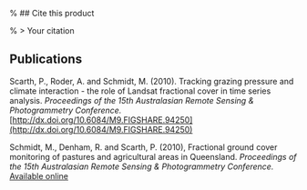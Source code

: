 % ## Cite this product

% > Your citation

## Publications

Scarth, P., Roder, A. and Schmidt, M. (2010). Tracking grazing pressure and climate interaction - the role of Landsat fractional cover in time series analysis. *Proceedings of the 15th Australasian Remote Sensing & Photogrammetry Conference.* [http://dx.doi.org/10.6084/M9.FIGSHARE.94250](http://dx.doi.org/10.6084/M9.FIGSHARE.94250)

Schmidt, M., Denham, R. and Scarth, P. (2010), Fractional ground cover monitoring of pastures and agricultural areas in Queensland. *Proceedings of the 15th Australasian Remote Sensing & Photogrammetry Conference.* [Available online](https://www.researchgate.net/publication/236143308_FRACTIONAL_GROUND_COVER_MONITORING_OF_PASTURES_AND_AGRICULTURAL_AREAS_IN_QUEENSLAND)

